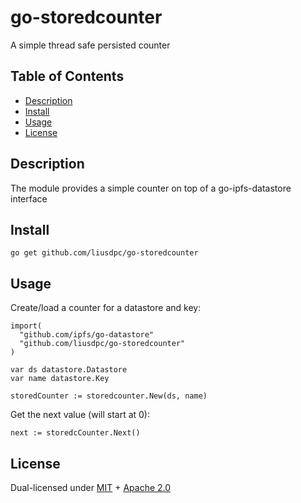 # go-storedcounter

A simple thread safe persisted counter

## Table of Contents

* [Description](./README.md#description)
* [Install](./README.md#install)
* [Usage](./README.md#usage)
* [License](./README.md#license)

## Description

The module provides a simple counter on top of a go-ipfs-datastore interface

## Install

```
go get github.com/liusdpc/go-storedcounter
```

## Usage

Create/load a counter for a datastore and key:

```golang
import(
  "github.com/ipfs/go-datastore"
  "github.com/liusdpc/go-storedcounter"
)

var ds datastore.Datastore
var name datastore.Key

storedCounter := storedcounter.New(ds, name)
```

Get the next value (will start at 0):

```golang
next := storedcCounter.Next()
```

## License

Dual-licensed under [MIT](https://github.com/filecoin-project/go-statemachine/blob/master/LICENSE-MIT) + [Apache 2.0](https://github.com/filecoin-project/go-statemachine/blob/master/LICENSE-APACHE)
